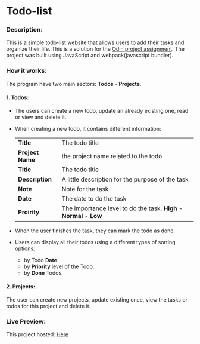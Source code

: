 # Todo-list

### Description:
This is a simple todo-list website that allows users to add their tasks and organize their life. This is a solution for the [Odin project assignment](https://www.theodinproject.com/lessons/javascript-todo-list). The project was built using JavaScript and webpack(javascript bundler).

### How it works:
The program have two main sectors: **Todos** - **Projects**.

#### 1. Todos:
- The users can create a new todo, update an already existing one, read or view and delete it.

- When creating a new todo, it contains different information:
    <table>
    <tr>
    <td><b>Title</b></td>
    <td>The todo title</td>
    </tr>
    <tr>
    <td><b>Project Name</b></td>
    <td>the project name related to the todo</td>
    </tr>
    <tr>
    <td><b>Title</b></td>
    <td>The todo title</td>
    </tr>
    <tr>
    <td><b>Description</b></td>
    <td>A little description for the purpose of the task</td>
    </tr>
    <tr>
    <td><b>Note</b></td>
    <td>Note for the task </td>
    </tr>
    <tr>
    <td><b>Date</b></td>
    <td>The date to do the task</td>
    </tr>
    <tr>
    <td><b>Proirity</b></td>
    <td>The importance level to do the task. <b>High</b> - <b>Normal</b> - <b>Low</b></td>
    </tr>
    </table>

- When the user finishes the task, they can mark the todo as done.
- Users can display all their todos using a different types of sorting options: 
  - by Todo **Date**.
  - by **Priority** level of the Todo.
  - by **Done** Todos.

#### 2. Projects:
The user can create new projects, update existing once, view the tasks or todos for this project and delete it.

### Live Preview:
This project hosted: [Here](https://mhdsulaimantan.github.io/Todo-List/)
